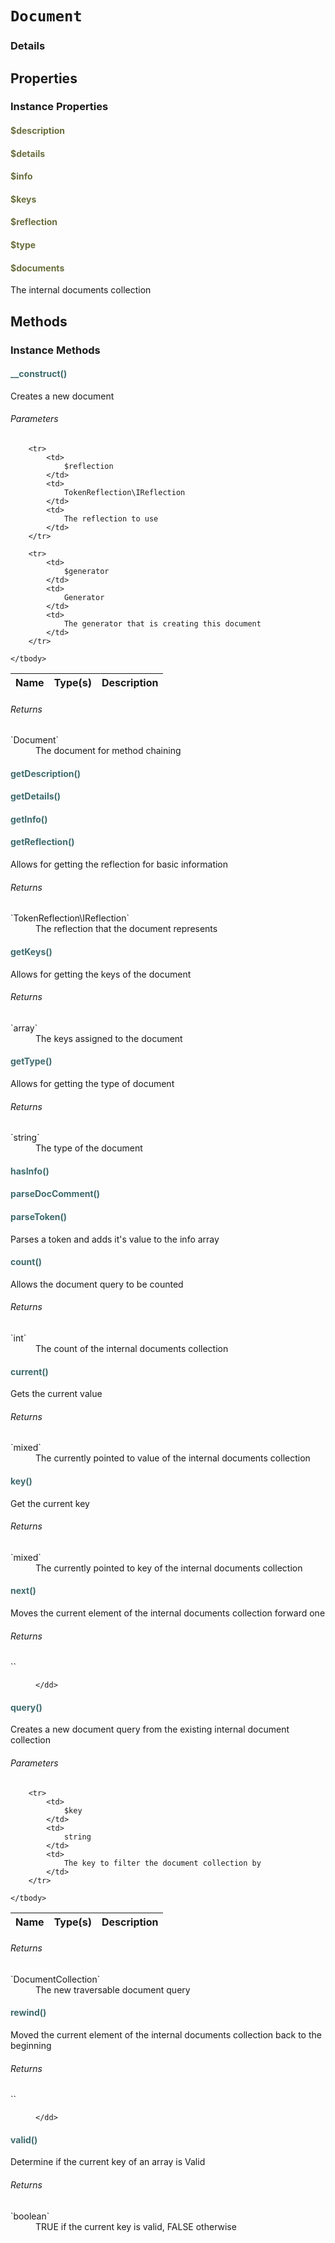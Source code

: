 # `Document`



### Details




## Properties


### Instance Properties
#### <span style="color:#6a6e3d;">$description</span>

#### <span style="color:#6a6e3d;">$details</span>

#### <span style="color:#6a6e3d;">$info</span>

#### <span style="color:#6a6e3d;">$keys</span>

#### <span style="color:#6a6e3d;">$reflection</span>

#### <span style="color:#6a6e3d;">$type</span>

#### <span style="color:#6a6e3d;">$documents</span>

The internal documents collection



## Methods


### Instance Methods

#### <span style="color:#3e6a6e;">__construct()</span>

Creates a new document

###### Parameters

<table>
	<thead>
		<th>Name</th>
		<th>Type(s)</th>
		<th>Description</th>
	</thead>
	<tbody>
			
		<tr>
			<td>
				$reflection
			</td>
			<td>
				TokenReflection\IReflection
			</td>
			<td>
				The reflection to use
			</td>
		</tr>
					
		<tr>
			<td>
				$generator
			</td>
			<td>
				Generator
			</td>
			<td>
				The generator that is creating this document
			</td>
		</tr>
			
	</tbody>
</table>

###### Returns

<dl>
	<dt markdown="1">
		`Document`
	</dt>
	<dd>
		The document for method chaining
	</dd>
</dl>


#### <span style="color:#3e6a6e;">getDescription()</span>


#### <span style="color:#3e6a6e;">getDetails()</span>


#### <span style="color:#3e6a6e;">getInfo()</span>


#### <span style="color:#3e6a6e;">getReflection()</span>

Allows for getting the reflection for basic information

###### Returns

<dl>
	<dt markdown="1">
		`TokenReflection\IReflection`
	</dt>
	<dd>
		The reflection that the document represents
	</dd>
</dl>


#### <span style="color:#3e6a6e;">getKeys()</span>

Allows for getting the keys of the document

###### Returns

<dl>
	<dt markdown="1">
		`array`
	</dt>
	<dd>
		The keys assigned to the document
	</dd>
</dl>


#### <span style="color:#3e6a6e;">getType()</span>

Allows for getting the type of document

###### Returns

<dl>
	<dt markdown="1">
		`string`
	</dt>
	<dd>
		The type of the document
	</dd>
</dl>


#### <span style="color:#3e6a6e;">hasInfo()</span>


#### <span style="color:#3e6a6e;">parseDocComment()</span>


#### <span style="color:#3e6a6e;">parseToken()</span>

Parses a token and adds it's value to the info array


#### <span style="color:#3e6a6e;">count()</span>

Allows the document query to be counted

###### Returns

<dl>
	<dt markdown="1">
		`int`
	</dt>
	<dd>
		The count of the internal documents collection
	</dd>
</dl>


#### <span style="color:#3e6a6e;">current()</span>

Gets the current value

###### Returns

<dl>
	<dt markdown="1">
		`mixed`
	</dt>
	<dd>
		The currently pointed to value of the internal documents collection
	</dd>
</dl>


#### <span style="color:#3e6a6e;">key()</span>

Get the current key

###### Returns

<dl>
	<dt markdown="1">
		`mixed`
	</dt>
	<dd>
		The currently pointed to key of the internal documents collection
	</dd>
</dl>


#### <span style="color:#3e6a6e;">next()</span>

Moves the current element of the internal documents collection forward one

###### Returns

<dl>
	<dt markdown="1">
		``
	</dt>
	<dd>
		
	</dd>
</dl>


#### <span style="color:#3e6a6e;">query()</span>

Creates a new document query from the existing internal document collection

###### Parameters

<table>
	<thead>
		<th>Name</th>
		<th>Type(s)</th>
		<th>Description</th>
	</thead>
	<tbody>
			
		<tr>
			<td>
				$key
			</td>
			<td>
				string
			</td>
			<td>
				The key to filter the document collection by
			</td>
		</tr>
			
	</tbody>
</table>

###### Returns

<dl>
	<dt markdown="1">
		`DocumentCollection`
	</dt>
	<dd>
		The new traversable document query
	</dd>
</dl>


#### <span style="color:#3e6a6e;">rewind()</span>

Moved the current element of the internal documents collection back to the beginning

###### Returns

<dl>
	<dt markdown="1">
		``
	</dt>
	<dd>
		
	</dd>
</dl>


#### <span style="color:#3e6a6e;">valid()</span>

Determine if the current key of an array is Valid

###### Returns

<dl>
	<dt markdown="1">
		`boolean`
	</dt>
	<dd>
		TRUE if the current key is valid, FALSE otherwise
	</dd>
</dl>



